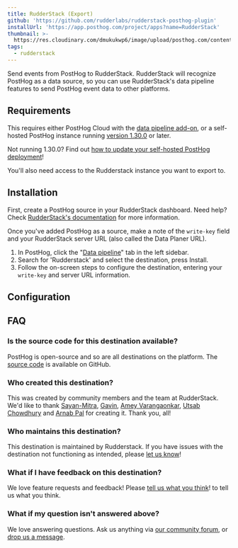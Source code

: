 ```yaml
---
title: RudderStack (Export)
github: 'https://github.com/rudderlabs/rudderstack-posthog-plugin'
installUrl: 'https://app.posthog.com/project/apps?name=RudderStack'
thumbnail: >-
  https://res.cloudinary.com/dmukukwp6/image/upload/posthog.com/contents/cdp/thumbnails/rudderstack-export.png
tags:
  - rudderstack
---
```


Send events from PostHog to RudderStack. RudderStack will recognize PostHog as a data source, so you can use RudderStack's data pipeline features to send PostHog event data to other platforms.

## Requirements

This requires either PostHog Cloud with the [data pipeline add-on](https://us.posthog.com/organization/billing), or a self-hosted PostHog instance running [version 1.30.0](https://posthog.com/blog/the-posthog-array-1-30-0) or later.

Not running 1.30.0? Find out [how to update your self-hosted PostHog deployment](https://posthog.com/docs/runbook/upgrading-posthog)!

You'll also need access to the Rudderstack instance you want to export to.

## Installation

First, create a PostHog source in your RudderStack dashboard. Need help? Check [RudderStack's documentation](https://www.rudderstack.com/docs) for more information.

Once you've added PostHog as a source, make a note of the `write-key` field and your RudderStack server URL (also called the Data Planer URL).

1. In PostHog, click the "[Data pipeline](https://us.posthog.com/apps)" tab in the left sidebar.
2. Search for 'Rudderstack' and select the destination, press Install.
3. Follow the on-screen steps to configure the destination, entering your `write-key` and server URL information.

## Configuration

<AppParameters />

## FAQ

### Is the source code for this destination available?

PostHog is open-source and so are all destinations on the platform. The [source code](https://github.com/rudderlabs/rudderstack-posthog-plugin) is available on GitHub.

### Who created this destination?

This was created by community members and the team at RudderStack. We'd like to thank [Sayan-Mitra](https://github.com/sayan-mitra), [Gavin](https://github.com/thtmnisamnstr), [Amey Varangaonkar](https://github.com/ameypv-rudder), [Utsab Chowdhury](https://github.com/utsabc) and [Arnab Pal](https://github.com/arnab-p) for creating it. Thank you, all!

### Who maintains this destination?

This destination is maintained by Rudderstack. If you have issues with the destination not functioning as intended, please [let us know](http://app.posthog.com/home#supportModal)!

### What if I have feedback on this destination?

We love feature requests and feedback! Please [tell us what you think](http://app.posthog.com/home#supportModal)! to tell us what you think.

### What if my question isn't answered above?

We love answering questions. Ask us anything via [our community forum](/questions), or [drop us a message](http://app.posthog.com/home#supportModal). 
